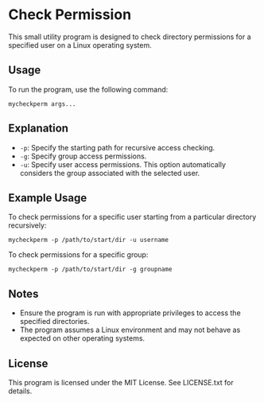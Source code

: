 # Check Permission

This small utility program is designed to check directory permissions for a specified user on a Linux operating system.

## Usage

To run the program, use the following command:

```shell
mycheckperm args...
```

## Explanation

* `-p`: Specify the starting path for recursive access checking.
* `-g`: Specify group access permissions.
* `-u`: Specify user access permissions. This option automatically considers the group associated with the selected user.

## Example Usage

To check permissions for a specific user starting from a particular directory recursively:

```shell
mycheckperm -p /path/to/start/dir -u username
```

To check permissions for a specific group:

```shell
mycheckperm -p /path/to/start/dir -g groupname
```

## Notes

* Ensure the program is run with appropriate privileges to access the specified directories.
* The program assumes a Linux environment and may not behave as expected on other operating systems.

## License

This program is licensed under the MIT License. See LICENSE.txt for details.